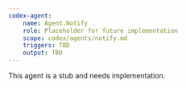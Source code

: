```yaml
---
codex-agent:
    name: Agent.Notify
    role: Placeholder for future implementation
    scope: codex/agents/notify.md
    triggers: TBD
    output: TBD
---
```


This agent is a stub and needs implementation.
